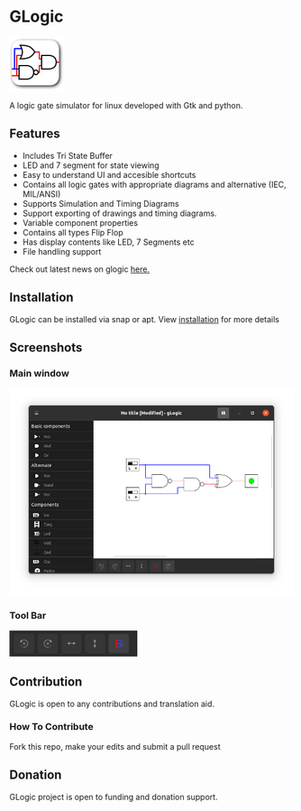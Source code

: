 # GLogic

![GLogic Logo](./data/images/glogic.png)

A logic gate simulator for linux developed with Gtk and python.

## Features

* Includes Tri State Buffer
* LED and 7 segment for state viewing
* Easy to understand UI and accesible shortcuts
* Contains all logic gates with appropriate diagrams and alternative (IEC, MIL/ANSI)
* Supports Simulation and Timing Diagrams
* Support exporting of drawings and timing diagrams.
* Variable component properties
* Contains all types Flip Flop
* Has display contents like LED, 7 Segments etc
* File handling support

Check out latest news on glogic [here.](./NEWS)

## Installation

GLogic can be installed via snap or apt. View [installation](./INSTALL.md) for more details

## Screenshots

### Main window

![Main window](./screenshots/glogic-window.png)

### Tool Bar

![Tool Bar](./screenshots/glogic-toolbar.png)

## Contribution

GLogic is open to any contributions and translation aid.

### How To Contribute

Fork this repo, make your edits and submit a pull request

## Donation

GLogic project is open to funding and donation support.
